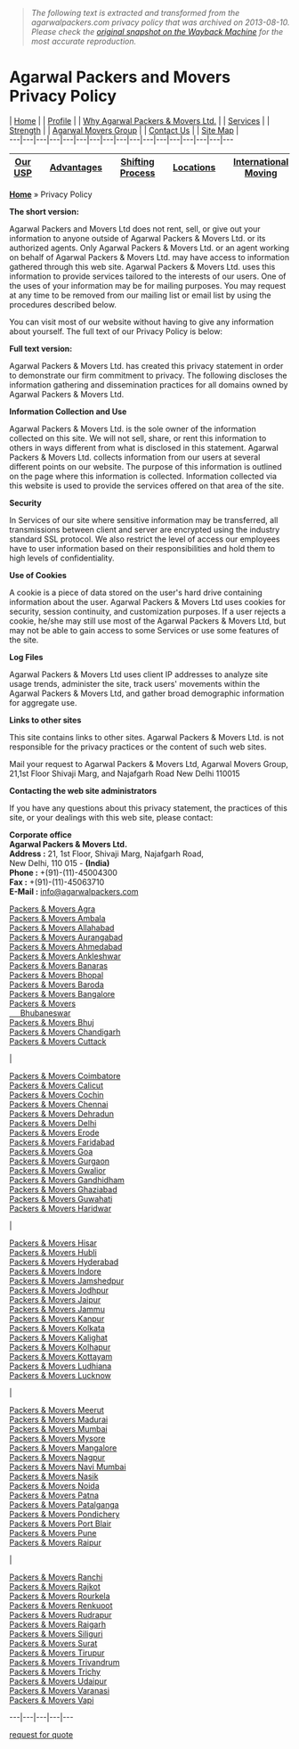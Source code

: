 > *The following text is extracted and transformed from the agarwalpackers.com privacy policy that was archived on 2013-08-10. Please check the [original snapshot on the Wayback Machine](https://web.archive.org/web/20130810003137id_/http%3A//www.agarwalpackers.com/privacy-policy.html) for the most accurate reproduction.*

# Agarwal Packers and Movers Privacy Policy

| [Home](http://www.agarwalpackers.com/) |  | [Profile](https://web.archive.org/web/20130810003137id_/http%3A//www.agarwalpackers.com/profile.html) |  | [Why Agarwal Packers & Movers Ltd.](https://web.archive.org/web/20130810003137id_/http%3A//www.agarwalpackers.com/services.html) |  | [Services](https://web.archive.org/web/20130810003137id_/http%3A//www.agarwalpackers.com/service.html) |  | [Strength](https://web.archive.org/web/20130810003137id_/http%3A//www.agarwalpackers.com/strength.html) |  | [Agarwal Movers Group](https://web.archive.org/web/20130810003137id_/http%3A//www.agarwalpackers.com/agarwal-movers-group.html) |  | [Contact Us](https://web.archive.org/web/20130810003137id_/http%3A//www.agarwalpackers.com/enquiry.html#contact) |  | [Site Map](https://web.archive.org/web/20130810003137id_/http%3A//www.agarwalpackers.com/site-map.html) |   
---|---|---|---|---|---|---|---|---|---|---|---|---|---|---|---|---  
  
[Our USP](https://web.archive.org/web/20130810003137id_/http%3A//www.agarwalpackers.com/apm-usp.html) |  | [Advantages](https://web.archive.org/web/20130810003137id_/http%3A//www.agarwalpackers.com/advantages.html) |  | [Shifting Process](https://web.archive.org/web/20130810003137id_/http%3A//www.agarwalpackers.com/shifting-process.html) |  | [Locations](https://web.archive.org/web/20130810003137id_/http%3A//www.agarwalpackers.com/locations.html) |  | [International Moving](https://web.archive.org/web/20130810003137id_/http%3A//www.agarwalpackers.com/international-packaging.html) |  | [Storage Capacity](https://web.archive.org/web/20130810003137id_/http%3A//www.agarwalpackers.com/storage-capacity.html) |  | [Safety Features](https://web.archive.org/web/20130810003137id_/http%3A//www.agarwalpackers.com/safety-features.html) |  | [Career](https://web.archive.org/web/20130810003137id_/http%3A//www.agarwalpackers.com/career.html)  
---|---|---|---|---|---|---|---|---|---|---|---|---|---|---  
  
**[Home](http://www.agarwalpackers.com/)** » Privacy Policy

**The short version:**

Agarwal Packers and Movers Ltd does not rent, sell, or give out your information to anyone outside of Agarwal Packers & Movers Ltd. or its authorized agents. Only Agarwal Packers & Movers Ltd. or an agent working on behalf of Agarwal Packers & Movers Ltd. may have access to information gathered through this web site. Agarwal Packers & Movers Ltd. uses this information to provide services tailored to the interests of our users. One of the uses of your information may be for mailing purposes. You may request at any time to be removed from our mailing list or email list by using the procedures described below.

You can visit most of our website without having to give any information about yourself. The full text of our Privacy Policy is below: 

**Full text version:**

Agarwal Packers & Movers Ltd. has created this privacy statement in order to demonstrate our firm commitment to privacy. The following discloses the information gathering and dissemination practices for all domains owned by Agarwal Packers & Movers Ltd.

**Information Collection and Use**

Agarwal Packers & Movers Ltd. is the sole owner of the information collected on this site. We will not sell, share, or rent this information to others in ways different from what is disclosed in this statement. Agarwal Packers & Movers Ltd. collects information from our users at several different points on our website. The purpose of this information is outlined on the page where this information is collected. Information collected via this website is used to provide the services offered on that area of the site.

**Security**

In Services of our site where sensitive information may be transferred, all transmissions between client and server are encrypted using the industry standard SSL protocol. We also restrict the level of access our employees have to user information based on their responsibilities and hold them to high levels of confidentiality. 

**Use of Cookies**

A cookie is a piece of data stored on the user's hard drive containing information about the user. Agarwal Packers & Movers Ltd uses cookies for security, session continuity, and customization purposes. If a user rejects a cookie, he/she may still use most of the Agarwal Packers & Movers Ltd, but may not be able to gain access to some Services or use some features of the site.

**Log Files**

Agarwal Packers & Movers Ltd uses client IP addresses to analyze site usage trends, administer the site, track users' movements within the Agarwal Packers & Movers Ltd, and gather broad demographic information for aggregate use.

**Links to other sites**

This site contains links to other sites. Agarwal Packers & Movers Ltd. is not responsible for the privacy practices or the content of such web sites.

Mail your request to Agarwal Packers & Movers Ltd, Agarwal Movers Group, 21,1st Floor Shivaji Marg, and Najafgarh Road New Delhi 110015

**Contacting the web site administrators**

If you have any questions about this privacy statement, the practices of this site, or your dealings with this web site, please contact:

**Corporate office**  
**Agarwal Packers & Movers Ltd.**  
**Address :** 21, 1st Floor, Shivaji Marg, Najafgarh Road,  
New Delhi, 110 015 - **(India)**  
**Phone :** +(91)-(11)-45004300  
**Fax :** +(91)-(11)-45063710  
**E-Mail :** [info@agarwalpackers.com](mailto:info@agarwalpackers.com?subject=Agarwal%20Packers%20&%20Movers%20Mail%20Through%20agarwalpackers.com)

[Packers & Movers Agra](https://web.archive.org/web/20130810003137id_/http%3A//www.agarwalpackers.com/packersmoversagra.html "Packers & Movers Agra")  
[Packers & Movers Ambala](https://web.archive.org/web/20130810003137id_/http%3A//www.agarwalpackers.com/packersmoversambala.html "Packers & Movers Ambala")  
[Packers & Movers Allahabad](https://web.archive.org/web/20130810003137id_/http%3A//www.agarwalpackers.com/packersmoversallahabad.html "Packers & Movers Allahabad")  
[Packers & Movers Aurangabad](https://web.archive.org/web/20130810003137id_/http%3A//www.agarwalpackers.com/packersmoversaurangabad.html "Packers & Movers Aurangabad")  
[Packers & Movers Ahmedabad](https://web.archive.org/web/20130810003137id_/http%3A//www.agarwalpackers.com/packersmoversahmedabad.html "Packers & Movers Ahmedabad")   
[Packers & Movers Ankleshwar](https://web.archive.org/web/20130810003137id_/http%3A//www.agarwalpackers.com/packersmoversankleshwar.html "Packer & Mover Ankleshwar")  
[Packers & Movers Banaras](https://web.archive.org/web/20130810003137id_/http%3A//www.agarwalpackers.com/packersmoversbanaras.html "Packers & Movers Banaras")  
[Packers & Movers Bhopal](https://web.archive.org/web/20130810003137id_/http%3A//www.agarwalpackers.com/packersmoversbhopal.html "Packers & Movers Bhopal")  
[Packers & Movers Baroda](https://web.archive.org/web/20130810003137id_/http%3A//www.agarwalpackers.com/packersmoversbaroda.html "Packers & Movers Baroda")  
[Packers & Movers Bangalore](https://web.archive.org/web/20130810003137id_/http%3A//www.agarwalpackers.com/packersmoversbangalore.html "Packers & Movers Bangalore")  
[Packers & Movers  
     Bhubaneswar](https://web.archive.org/web/20130810003137id_/http%3A//www.agarwalpackers.com/packersmoversbhubaneswar.html "Packers & Movers Bhubaneshwar")  
[Packers & Movers Bhuj](https://web.archive.org/web/20130810003137id_/http%3A//www.agarwalpackers.com/packersmoversbhuj.html "Packers & Movers Bhuj")  
[Packers & Movers Chandigarh](https://web.archive.org/web/20130810003137id_/http%3A//www.agarwalpackers.com/packersmoverschandigarh.html "Packers & Movers Chandigarh")  
[Packers & Movers Cuttack](https://web.archive.org/web/20130810003137id_/http%3A//www.agarwalpackers.com/packersmoverscuttack.html "Packers & Movers Cuttack")  


| 

[Packers & Movers Coimbatore](https://web.archive.org/web/20130810003137id_/http%3A//www.agarwalpackers.com/packersmoverscoimbatore.html "Packers & Movers Coimbatore")  
[Packers & Movers Calicut](https://web.archive.org/web/20130810003137id_/http%3A//www.agarwalpackers.com/packersmoverscalicut.html "Packers & Movers Calicut")  
[Packers & Movers Cochin](https://web.archive.org/web/20130810003137id_/http%3A//www.agarwalpackers.com/packersmoverscochin.html "Packers & Movers Cochin")  
[Packers & Movers Chennai](https://web.archive.org/web/20130810003137id_/http%3A//www.agarwalpackers.com/packersmoverschennai.html "Packers & Movers Chennai")  
[Packers & Movers Dehradun](https://web.archive.org/web/20130810003137id_/http%3A//www.agarwalpackers.com/packersmoversdehradun.html "Packers & Movers Dehradun")  
[Packers & Movers Delhi](https://web.archive.org/web/20130810003137id_/http%3A//www.agarwalpackers.com/packersmoversdelhi.html "Packers & Movers Delhi")  
[Packers & Movers Erode](https://web.archive.org/web/20130810003137id_/http%3A//www.agarwalpackers.com/packersmoverserode.html "Packers & Movers Erode")  
[Packers & Movers Faridabad](https://web.archive.org/web/20130810003137id_/http%3A//www.agarwalpackers.com/packersmoversfaridabad.html "Packers & Movers Faridabad")  
[Packers & Movers Goa](https://web.archive.org/web/20130810003137id_/http%3A//www.agarwalpackers.com/packersmoversgoa.html "Packers & Movers Goa")  
[Packers & Movers Gurgaon](https://web.archive.org/web/20130810003137id_/http%3A//www.agarwalpackers.com/packersmoversgurgaon.html "Packers & Movers Gurgaon")  
[Packers & Movers Gwalior](https://web.archive.org/web/20130810003137id_/http%3A//www.agarwalpackers.com/packersmoversgwalior.html "Packers & Movers Gwalior")  
[Packers & Movers Gandhidham](https://web.archive.org/web/20130810003137id_/http%3A//www.agarwalpackers.com/packersmoversgandhidham.html "Packers & Movers Gandhidham")  
[Packers & Movers Ghaziabad](https://web.archive.org/web/20130810003137id_/http%3A//www.agarwalpackers.com/packersmoversghaziabad.html "Packers & Movers Ghaziabad")  
[Packers & Movers Guwahati](https://web.archive.org/web/20130810003137id_/http%3A//www.agarwalpackers.com/packersmoversguwahati.html "Packers & Movers Guwahati")  
[Packers & Movers Haridwar](https://web.archive.org/web/20130810003137id_/http%3A//www.agarwalpackers.com/packersmoversharidwar.html "Packers & Movers Haridwar")  


| 

[Packers & Movers Hisar](https://web.archive.org/web/20130810003137id_/http%3A//www.agarwalpackers.com/packersmovershisar.html "Packers & Movers Hisar")  
[Packers & Movers Hubli](https://web.archive.org/web/20130810003137id_/http%3A//www.agarwalpackers.com/packersmovershubli.html "Packers & Movers Hubli")  
[Packers & Movers Hyderabad](https://web.archive.org/web/20130810003137id_/http%3A//www.agarwalpackers.com/packersmovershyderabad.html "Packers & Movers Hyderabad")  
[Packers & Movers Indore](https://web.archive.org/web/20130810003137id_/http%3A//www.agarwalpackers.com/packersmoversindore.html "Packers & Movers Indore")   
[Packers & Movers Jamshedpur](https://web.archive.org/web/20130810003137id_/http%3A//www.agarwalpackers.com/packersmoversjamshedpur.html "Packers & Movers Indore")   
[Packers & Movers Jodhpur](https://web.archive.org/web/20130810003137id_/http%3A//www.agarwalpackers.com/packersmoversjodhpur.html "Packers & Movers Indore")   
[Packers & Movers Jaipur](https://web.archive.org/web/20130810003137id_/http%3A//www.agarwalpackers.com/packersmoversjaipur.html "Packers & Movers Indore")   
[Packers & Movers Jammu](https://web.archive.org/web/20130810003137id_/http%3A//www.agarwalpackers.com/packersmoversjammu.html "Packers & Movers Indore")   
[Packers & Movers Kanpur](https://web.archive.org/web/20130810003137id_/http%3A//www.agarwalpackers.com/packersmoverskanpur.html "Packers & Movers Kanpur")  
[Packers & Movers Kolkata](https://web.archive.org/web/20130810003137id_/http%3A//www.agarwalpackers.com/packersmoverskolkata.html "Packers & Movers Kolkata")  
[Packers & Movers Kalighat](https://web.archive.org/web/20130810003137id_/http%3A//www.agarwalpackers.com/packersmoverskalighat.html "Packers & Movers Kalighat")  
[Packers & Movers Kolhapur](https://web.archive.org/web/20130810003137id_/http%3A//www.agarwalpackers.com/packersmoverskolhapur.html "Packers & Movers Kolhapur")  
[Packers & Movers Kottayam](https://web.archive.org/web/20130810003137id_/http%3A//www.agarwalpackers.com/packersmoverskottayam.html "Packers & Movers Kottayam")  
[Packers & Movers Ludhiana](https://web.archive.org/web/20130810003137id_/http%3A//www.agarwalpackers.com/packersmoversludhiana.html "Packers & Movers Ludhiana")  
[Packers & Movers Lucknow](https://web.archive.org/web/20130810003137id_/http%3A//www.agarwalpackers.com/packersmoverslucknow.html "Packers & Movers Lucknow")

| 

[Packers & Movers Meerut](https://web.archive.org/web/20130810003137id_/http%3A//www.agarwalpackers.com/packersmoversmeerut.html "Packers & Movers Meerut")  
[Packers & Movers Madurai](https://web.archive.org/web/20130810003137id_/http%3A//www.agarwalpackers.com/packersmoversmadurai.html "Packers & Movers Madurai")  
[Packers & Movers Mumbai](https://web.archive.org/web/20130810003137id_/http%3A//www.agarwalpackers.com/packersmoversmumbai.html "Packers & Movers Mumbai")  
[Packers & Movers Mysore](https://web.archive.org/web/20130810003137id_/http%3A//www.agarwalpackers.com/packersmoversmysore.html "Packers & Movers Mysore")  
[Packers & Movers Mangalore](https://web.archive.org/web/20130810003137id_/http%3A//www.agarwalpackers.com/packersmoversmangalore.html "Packers & Movers Mangalore")  
[Packers & Movers Nagpur](https://web.archive.org/web/20130810003137id_/http%3A//www.agarwalpackers.com/packersmoversnagpur.html "Packers & Movers Nagpur")  
[Packers & Movers Navi Mumbai](https://web.archive.org/web/20130810003137id_/http%3A//www.agarwalpackers.com/packersmoversnavimumbai.html "Packers & Movers Navi Mumbai")  
[Packers & Movers Nasik](https://web.archive.org/web/20130810003137id_/http%3A//www.agarwalpackers.com/packersmoversnasik.html "Packers & Movers Nasik")  
[Packers & Movers Noida](https://web.archive.org/web/20130810003137id_/http%3A//www.agarwalpackers.com/packersmoversnoida.html "Packers & Movers Noida")  
[Packers & Movers Patna](https://web.archive.org/web/20130810003137id_/http%3A//www.agarwalpackers.com/packersmoverspatna.html "Packers & Movers Patna")  
[Packers & Movers Patalganga](https://web.archive.org/web/20130810003137id_/http%3A//www.agarwalpackers.com/packersmoverspatalganga.html "Packers & Movers Patalganga")  
[Packers & Movers Pondichery](https://web.archive.org/web/20130810003137id_/http%3A//www.agarwalpackers.com/packersmoverspondicherry.html "Packers & Movers Pondichery")  
[Packers & Movers Port Blair](https://web.archive.org/web/20130810003137id_/http%3A//www.agarwalpackers.com/packersmoversportblair.html "Packers & Movers Port Blair")  
[Packers & Movers Pune](https://web.archive.org/web/20130810003137id_/http%3A//www.agarwalpackers.com/packersmoverspune.html "Packers & Movers Pune")  
[Packers & Movers Raipur](https://web.archive.org/web/20130810003137id_/http%3A//www.agarwalpackers.com/packersmoversraipur.html "Packers & Movers Raipur")  


| 

[Packers & Movers Ranchi](https://web.archive.org/web/20130810003137id_/http%3A//www.agarwalpackers.com/packersmoversranchi.html "Packers & Movers Ranchi")  
[Packers & Movers Rajkot](https://web.archive.org/web/20130810003137id_/http%3A//www.agarwalpackers.com/packersmoversrajkot.html "Packers & Movers Rajkot")  
[Packers & Movers Rourkela](https://web.archive.org/web/20130810003137id_/http%3A//www.agarwalpackers.com/packersmoversrourkela.html "Packers & Movers Rourkela")  
[Packers & Movers Renkuoot](https://web.archive.org/web/20130810003137id_/http%3A//www.agarwalpackers.com/packersmoversrenkuoot.html "Packers & Movers Rourkela")  
[Packers & Movers Rudrapur](https://web.archive.org/web/20130810003137id_/http%3A//www.agarwalpackers.com/packersmoversrudrapur.html "Packers & Movers Rudrapur")  
[Packers & Movers Raigarh](https://web.archive.org/web/20130810003137id_/http%3A//www.agarwalpackers.com/packersmoversraigarh.html "Packers & Movers Raigarh")  
[Packers & Movers Siliguri](https://web.archive.org/web/20130810003137id_/http%3A//www.agarwalpackers.com/packersmoverssiliguri.html "Packers & Movers Surat")  
[Packers & Movers Surat](https://web.archive.org/web/20130810003137id_/http%3A//www.agarwalpackers.com/packersmoverssurat.html "Packers & Movers Surat")  
[Packers & Movers Tirupur](https://web.archive.org/web/20130810003137id_/http%3A//www.agarwalpackers.com/packersmoverstirupur.html "Packers & Movers Tirupur")  
[Packers & Movers Trivandrum](https://web.archive.org/web/20130810003137id_/http%3A//www.agarwalpackers.com/packersmoverstrivandrum.html "Packers & Movers Trivandrum")   
[Packers & Movers Trichy](https://web.archive.org/web/20130810003137id_/http%3A//www.agarwalpackers.com/packersmoverstrichy.html "Packers & Movers Trichy")  
[Packers & Movers Udaipur](https://web.archive.org/web/20130810003137id_/http%3A//www.agarwalpackers.com/packersmoversudaipur.html "Packers & Movers Udaipur")  
[Packers & Movers Varanasi](https://web.archive.org/web/20130810003137id_/http%3A//www.agarwalpackers.com/packersmoversvaranasi.html "Packers & Movers Varanasi")  
[Packers & Movers Vapi](https://web.archive.org/web/20130810003137id_/http%3A//www.agarwalpackers.com/packersmoversvapi.html "Packers & Movers Vapi")  
  
  
---|---|---|---|---  
  
[request for quote](https://web.archive.org/web/20130810003137id_/http%3A//www.agarwalpackers.com/customer-feedback.html)
